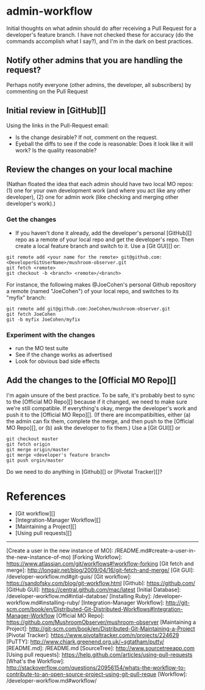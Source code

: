 # admin-workflow #

Initial thoughts on what admin should do after receiving a Pull Request for a developer's feature branch.  I have not checked these for accuracy (do the commands accomplish what I say?), and I'm in the dark on best practices.

## Notify other admins that you are handling the request? ##
Perhaps notify everyone (other admins, the developer, all subscribers) by commenting on the Pull Request

## Initial review in [GitHub][] ##
Using the links in the Pull-Request email:
- Is the change desirable?  If not, comment on the request.
- Eyeball the diffs to see if the code is reasonable: Does it look like it will work? Is the quality reasonable?

## Review the changes on your local machine ##
(Nathan floated the idea that each admin should have two local MO repos:  (1) one for your own development work (and where you act like any other developer), (2) one for admin work (like checking and merging other developer's work).)

### Get the changes ###
- If you haven't done it already, add the developer's personal [GitHub][] repo as a remote of your local repo and get the developer's repo.  Then create a local feature branch and switch to it. Use a [Git GUI][] or:
```
git remote add <your name for the remote> git@github.com:<DeveloperGitUserName>/mushroom-observer.git
git fetch <remote> 
git checkout -b <branch> <remote>/<branch>
```
For instance, the following makes @JoeCohen's personal Github repository a remote (named "JoeCohen") of your local repo, and switches to its "myfix" branch:
```
git remote add git@github.com:JoeCohen/mushroom-observer.git
git fetch JoeCohen
git -b myfix JoeCohen/myfix
```
### Experiment with the changes ###

- run the MO test suite
- See if the change works as advertised
- Look for obvious bad side effects

## Add the changes to the [Official MO Repo][] ##
I'm again unsure of the best practice.  To be safe, it's probably best to  sync to the [Official MO Repo][] because if it changed, we need to make sure we're still compatible.  If everything's okay, merge the developer's work and push it to the [Official MO Repo][]. (If there are incompatibilties, either (a) the admin can fix them, complete the merge, and then push to the [Official MO Repo][], or (b) ask the developer to fix them.) Use a [Git GUI][] or 
```
git checkout master
git fetch origin
git merge origin/master
git merge <developer's feature branch>
git push orgin/master
```
Do we need to do anything in [Github][] or [Pivotal Tracker][]?

# References #
- [Git workflow][]
- [Integration-Manager Workflow][]
- [Maintaining a Project][]
- [Using pull requests][]

- - -
[comment]: # (The following are link reference definitions)
[Create a user in the new instance of MO]: /README.md#create-a-user-in-the-new-instance-of-mo)
[Forking Workflow]: https://www.atlassian.com/git/workflows#!workflow-forking
[Git fetch and merge]: http://longair.net/blog/2009/04/16/git-fetch-and-merge/
[Git GUI]: /developer-workflow.md#git-guis/
[Git workflow]: https://sandofsky.com/blog/git-workflow.html
[Github]: https://github.com/
[GitHub GUI]: https://central.github.com/mac/latest
[Initial Database]: /developer-workflow.md#intial-databse/ 
[Installing Ruby]: /developer-workflow.md#installing-ruby/ 
[Integration-Manager Workflow]: http://git-scm.com/book/en/Distributed-Git-Distributed-Workflows#Integration-Manager-Workflow
[Official MO Repo]: https://github.com/MushroomObserver/mushroom-observer
[Maintaining a Project]: http://git-scm.com/book/en/Distributed-Git-Maintaining-a-Project
[Pivotal Tracker]: https://www.pivotaltracker.com/n/projects/224629
[PuTTY]: http://www.chiark.greenend.org.uk/~sgtatham/putty/
[README.md]: /README.md
[SourceTree]: http://www.sourcetreeapp.com
[Using pull requests]: https://help.github.com/articles/using-pull-requests
[What's the Workflow]: http://stackoverflow.com/questions/20956154/whats-the-workflow-to-contribute-to-an-open-source-project-using-git-pull-reque
[Workflow]: /developer-workflow.md#workflow/

  
